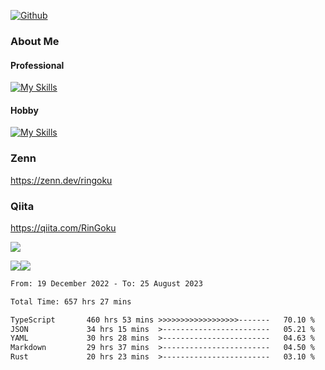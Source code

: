[![Github](https://img.shields.io/github/followers/skyt-a?label=Follow&style=social)](https://github.com/skyt-a)

### About Me
#### Professional
[![My Skills](https://skillicons.dev/icons?i=react,ts,js,nodejs,java,graphql,firebase,githubactions&theme=light)](https://skillicons.dev)
#### Hobby
[![My Skills](https://skillicons.dev/icons?i=unity,rust,py&theme=light)](https://skillicons.dev)

### Zenn
https://zenn.dev/ringoku
### Qiita
https://qiita.com/RinGoku


![](https://github-profile-summary-cards.vercel.app/api/cards/profile-details?username=skyt-a&theme=default)

![](https://github-profile-summary-cards.vercel.app/api/cards/repos-per-language?username=skyt-a&theme=default)![](https://github-profile-summary-cards.vercel.app/api/cards/stats?username=RinGoku&theme=default)

<!--START_SECTION:waka-->

```txt
From: 19 December 2022 - To: 25 August 2023

Total Time: 657 hrs 27 mins

TypeScript       460 hrs 53 mins >>>>>>>>>>>>>>>>>>-------   70.10 %
JSON             34 hrs 15 mins  >------------------------   05.21 %
YAML             30 hrs 28 mins  >------------------------   04.63 %
Markdown         29 hrs 37 mins  >------------------------   04.50 %
Rust             20 hrs 23 mins  >------------------------   03.10 %
```

<!--END_SECTION:waka-->
